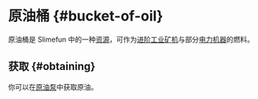 # 原油桶 {#bucket-of-oil}

原油桶是 Slimefun 中的一种[资源](/Resources)，可作为[进阶工业矿机](/Industrial-Miners)与部分[电力机器](/Electric-Machines)的燃料。

## 获取 {#obtaining}

你可以在[原油泵](/Oil-Pump)中获取原油。
